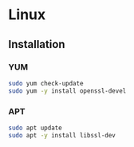 # Linux

## Installation

### YUM

```sh
sudo yum check-update
sudo yum -y install openssl-devel
```

### APT

```sh
sudo apt update
sudo apt -y install libssl-dev
```

